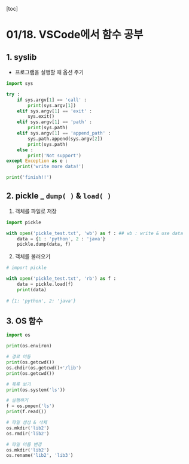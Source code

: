 [toc]

# 01/18. VSCode에서 함수 공부

## 1. syslib

- 프로그램을 실행할 때 옵션 주기

```python
import sys

try : 
    if sys.argv[1] == 'call' :
        print(sys.argv[1])
    elif sys.argv[1] == 'exit' :
        sys.exit()
    elif sys.argv[1] == 'path' :
        print(sys.path)
    elif sys.argv[1] == 'append_path' :
        sys.path.append(sys.argv[2])
        print(sys.path)
    else :
        print('Not support')
except Exception as e :
    print('write more data!')

print('finish!!')
```

## 2. pickle _ `dump( )` & `load( )` 

1. 객체를 파일로 저장

```python
import pickle

with open('pickle_test.txt', 'wb') as f : ## wb : write & use data
    data = {1 : 'python', 2 : 'java'}
    pickle.dump(data, f)
```

2. 객체를 불러오기

```python
# import pickle

with open('pickle_test.txt', 'rb') as f :
    data = pickle.load(f)
    print(data)
  
# {1: 'python', 2: 'java'}
```

## 3. OS 함수

```python
import os 

print(os.environ)

# 경로 이동
print(os.getcwd())
os.chdir(os.getcwd()+'/lib')
print(os.getcwd())

# 목록 보기
print(os.system('ls'))

# 실행하기
f = os.popen('ls')
print(f.read())

# 파일 생성 & 삭제
os.mkdir('lib2')
os.rmdir('lib2')

# 파일 이름 변경
os.mkdir('lib2')
os.rename('lib2', 'lib3')
```





